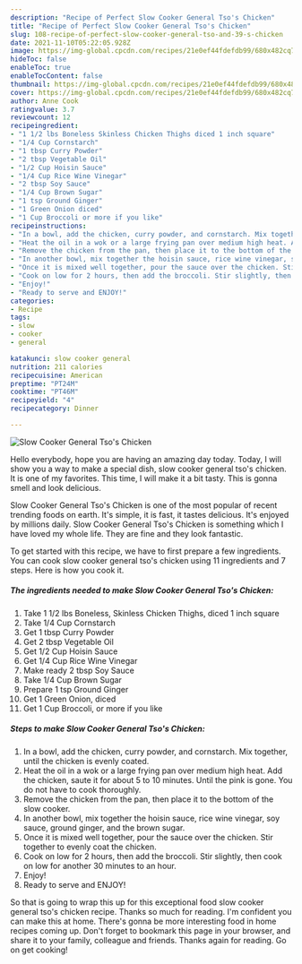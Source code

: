 ```yaml
---
description: "Recipe of Perfect Slow Cooker General Tso's Chicken"
title: "Recipe of Perfect Slow Cooker General Tso's Chicken"
slug: 108-recipe-of-perfect-slow-cooker-general-tso-and-39-s-chicken
date: 2021-11-10T05:22:05.928Z
image: https://img-global.cpcdn.com/recipes/21e0ef44fdefdb99/680x482cq70/slow-cooker-general-tsos-chicken-recipe-main-photo.jpg
hideToc: false
enableToc: true
enableTocContent: false
thumbnail: https://img-global.cpcdn.com/recipes/21e0ef44fdefdb99/680x482cq70/slow-cooker-general-tsos-chicken-recipe-main-photo.jpg
cover: https://img-global.cpcdn.com/recipes/21e0ef44fdefdb99/680x482cq70/slow-cooker-general-tsos-chicken-recipe-main-photo.jpg
author: Anne Cook
ratingvalue: 3.7
reviewcount: 12
recipeingredient:
- "1 1/2 lbs Boneless Skinless Chicken Thighs diced 1 inch square"
- "1/4 Cup Cornstarch"
- "1 tbsp Curry Powder"
- "2 tbsp Vegetable Oil"
- "1/2 Cup Hoisin Sauce"
- "1/4 Cup Rice Wine Vinegar"
- "2 tbsp Soy Sauce"
- "1/4 Cup Brown Sugar"
- "1 tsp Ground Ginger"
- "1 Green Onion diced"
- "1 Cup Broccoli or more if you like"
recipeinstructions:
- "In a bowl, add the chicken, curry powder, and cornstarch. Mix together, until the chicken is evenly coated."
- "Heat the oil in a wok or a large frying pan over medium high heat. Add the chicken, saute it for about 5 to 10 minutes. Until the pink is gone. You do not have to cook thoroughly."
- "Remove the chicken from the pan, then place it to the bottom of the slow cooker."
- "In another bowl, mix together the hoisin sauce, rice wine vinegar, soy sauce, ground ginger, and the brown sugar."
- "Once it is mixed well together, pour the sauce over the chicken. Stir together to evenly coat the chicken."
- "Cook on low for 2 hours, then add the broccoli. Stir slightly, then cook on low for another 30 minutes to an hour."
- "Enjoy!"
- "Ready to serve and ENJOY!"
categories:
- Recipe
tags:
- slow
- cooker
- general

katakunci: slow cooker general 
nutrition: 211 calories
recipecuisine: American
preptime: "PT24M"
cooktime: "PT46M"
recipeyield: "4"
recipecategory: Dinner

---
```



![Slow Cooker General Tso&#39;s Chicken](https://img-global.cpcdn.com/recipes/21e0ef44fdefdb99/680x482cq70/slow-cooker-general-tsos-chicken-recipe-main-photo.jpg)

Hello everybody, hope you are having an amazing day today. Today, I will show you a way to make a special dish, slow cooker general tso&#39;s chicken. It is one of my favorites. This time, I will make it a bit tasty. This is gonna smell and look delicious.

Slow Cooker General Tso&#39;s Chicken is one of the most popular of recent trending foods on earth. It's simple, it is fast, it tastes delicious. It's enjoyed by millions daily. Slow Cooker General Tso&#39;s Chicken is something which I have loved my whole life. They are fine and they look fantastic.




To get started with this recipe, we have to first prepare a few ingredients. You can cook slow cooker general tso&#39;s chicken using 11 ingredients and 7 steps. Here is how you cook it.

<!--inarticleads1-->

##### The ingredients needed to make Slow Cooker General Tso&#39;s Chicken:

1. Take 1 1/2 lbs Boneless, Skinless Chicken Thighs, diced 1 inch square
1. Take 1/4 Cup Cornstarch
1. Get 1 tbsp Curry Powder
1. Get 2 tbsp Vegetable Oil
1. Get 1/2 Cup Hoisin Sauce
1. Get 1/4 Cup Rice Wine Vinegar
1. Make ready 2 tbsp Soy Sauce
1. Take 1/4 Cup Brown Sugar
1. Prepare 1 tsp Ground Ginger
1. Get 1 Green Onion, diced
1. Get 1 Cup Broccoli, or more if you like




<!--inarticleads2-->

##### Steps to make Slow Cooker General Tso&#39;s Chicken:

1. In a bowl, add the chicken, curry powder, and cornstarch. Mix together, until the chicken is evenly coated.
1. Heat the oil in a wok or a large frying pan over medium high heat. Add the chicken, saute it for about 5 to 10 minutes. Until the pink is gone. You do not have to cook thoroughly.
1. Remove the chicken from the pan, then place it to the bottom of the slow cooker.
1. In another bowl, mix together the hoisin sauce, rice wine vinegar, soy sauce, ground ginger, and the brown sugar.
1. Once it is mixed well together, pour the sauce over the chicken. Stir together to evenly coat the chicken.
1. Cook on low for 2 hours, then add the broccoli. Stir slightly, then cook on low for another 30 minutes to an hour.
1. Enjoy!
1. Ready to serve and ENJOY!



So that is going to wrap this up for this exceptional food slow cooker general tso&#39;s chicken recipe. Thanks so much for reading. I'm confident you can make this at home. There's gonna be more interesting food in home recipes coming up. Don't forget to bookmark this page in your browser, and share it to your family, colleague and friends. Thanks again for reading. Go on get cooking!
